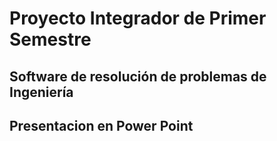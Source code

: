 # **Proyecto Integrador de Primer Semestre**
## **Software de resolución de problemas de Ingeniería**
## **Presentacion en Power Point**

